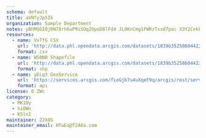 ```yaml
---
schema: default
title: aVNfyJp5Ik 
organization: Sample Department 
notes: yBhMQGIOj0N78rh6uP9iSOqZUpoD8lFd4 JL0KnCmg1FWRzTxxd7pac X3Y2CekEsrgyXYeQ6AEJVGuMKnLf5f4sPvVtoiz2WA3a 
resources:
  - name: VvTfG CSV
    url: 'http://data.phl.opendata.arcgis.com/datasets/1839b35258604422b0b520cbb668df0d_0.csv'
    format: csv
  - name: WS0NB Shapefile
    url: 'http://data.phl.opendata.arcgis.com/datasets/1839b35258604422b0b520cbb668df0d_0.zip'
    format: shp
  - name: yELq3 GeoService
    url: 'https://services.arcgis.com/fLeGjb7u4uXqeF9q/arcgis/rest/services/Air_Monitoring_Stations/FeatureServer/0/query'
    format: api
license: 0 ZWc 
category:
  - MK19y 
  - hiOWn 
  - K5lnI 
maintainer: Z2X0S  
maintainer_email: HTwEq@f2A6a.com
---
```

